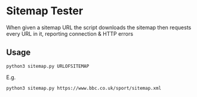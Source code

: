 # Sitemap Tester

When given a sitemap URL the script downloads the sitemap then requests every URL in it, reporting connection & HTTP errors

## Usage

```python3 sitemap.py URLOFSITEMAP```

E.g.

```python3 sitemap.py https://www.bbc.co.uk/sport/sitemap.xml```
